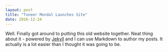 ```yaml
---
layout: post
title: "Tuneer Mondal Launches Site"
date: 2016-12-24
---
```


Well. Finally got around to putting this old website together. Neat thing about it - powered by [Jekyll](http://jekyllrb.com) and I can use Markdown to author my posts. It actually is a lot easier than I thought it was going to be.
